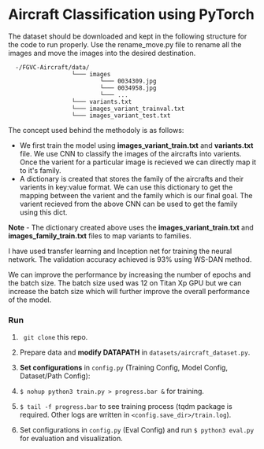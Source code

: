 # Aircraft Classification using PyTorch

The dataset should be downloaded and kept in the following structure for the code to run properly. Use the rename_move.py file to rename all the images and move the images into the desired destination.

```
  -/FGVC-Aircraft/data/
                  └─── images
                          └─── 0034309.jpg
                          └─── 0034958.jpg
                          └─── ...
                  └─── variants.txt
                  └─── images_variant_trainval.txt
                  └─── images_variant_test.txt
```
                 

The concept used behind the methodoly is as follows:
- We first train the model using **images_variant_train.txt** and **variants.txt** file. We use CNN to classify the images of the aircrafts into varients. Once the varient for a particular image is recieved we can directly map it to it's family.
- A dictionary is created that stores the family of the aircrafts and their varients in key:value format. We can use this dictionary to get the mapping between the varient and the family which is our final goal. The varient recieved from the above CNN can be used to get the family using this dict.

**Note** - The dictionary created above uses the **images_variant_train.txt** and **images_family_train.txt** files to map variants to families. 

I have used transfer learning and Inception net for training the neural network. The validation accuracy achieved is 93% using WS-DAN method.

We can improve the performance by increasing the number of epochs and the batch size. The batch size used was 12 on Titan Xp GPU but we can increase the batch size which will further improve the overall performance of the model.

### Run

1. ``` git clone``` this repo.

2. Prepare data and **modify DATAPATH** in ```datasets/aircraft_dataset.py```.

3. **Set configurations** in ```config.py``` (Training Config, Model Config, Dataset/Path Config):

4. ```$ nohup python3 train.py > progress.bar &``` for training.

5. ```$ tail -f progress.bar``` to see training process (tqdm package is required. Other logs are written in ```<config.save_dir>/train.log```).

6. Set configurations in ```config.py``` (Eval Config) and run ```$ python3 eval.py``` for evaluation and visualization.
